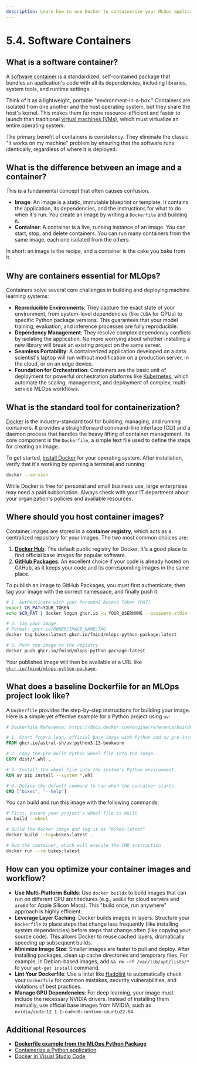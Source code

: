 ```yaml
---
description: Learn how to use Docker to containerize your MLOps applications. Discover the benefits of containers for creating consistent environments, managing dependencies, and simplifying deployment across different platforms.
---
```


# 5.4. Software Containers

## What is a software container?

A [software container](https://en.wikipedia.org/wiki/Containerization_(computing)) is a standardized, self-contained package that bundles an application's code with all its dependencies, including libraries, system tools, and runtime settings.

Think of it as a lightweight, portable "environment-in-a-box." Containers are isolated from one another and the host operating system, but they share the host's kernel. This makes them far more resource-efficient and faster to launch than traditional [virtual machines (VMs)](https://en.wikipedia.org/wiki/Virtual_machine), which must virtualize an entire operating system.

The primary benefit of containers is consistency. They eliminate the classic "it works on my machine" problem by ensuring that the software runs identically, regardless of where it is deployed.

## What is the difference between an image and a container?

This is a fundamental concept that often causes confusion.

-   **Image**: An image is a static, immutable blueprint or template. It contains the application, its dependencies, and the instructions for what to do when it's run. You create an image by writing a `Dockerfile` and building it.
-   **Container**: A container is a live, running instance of an image. You can start, stop, and delete containers. You can run many containers from the same image, each one isolated from the others.

In short: an image is the recipe, and a container is the cake you bake from it.

## Why are containers essential for MLOps?

Containers solve several core challenges in building and deploying machine learning systems:

-   **Reproducible Environments**: They capture the exact state of your environment, from system-level dependencies (like `CUDA` for GPUs) to specific Python package versions. This guarantees that your model training, evaluation, and inference processes are fully reproducible.
-   **Dependency Management**: They resolve complex dependency conflicts by isolating the application. No more worrying about whether installing a new library will break an existing project on the same server.
-   **Seamless Portability**: A containerized application developed on a data scientist's laptop will run without modification on a production server, in the cloud, or on an edge device.
-   **Foundation for Orchestration**: Containers are the basic unit of deployment for powerful orchestration platforms like [Kubernetes](https://kubernetes.io/), which automate the scaling, management, and deployment of complex, multi-service MLOps workflows.

## What is the standard tool for containerization?

[Docker](https://www.docker.com/) is the industry-standard tool for building, managing, and running containers. It provides a straightforward command-line interface (CLI) and a daemon process that handles the heavy lifting of container management. Its core component is the `Dockerfile`, a simple text file used to define the steps for creating an image.

To get started, [install Docker](https://docs.docker.com/engine/install/) for your operating system. After installation, verify that it's working by opening a terminal and running:

```bash
docker --version
```

While Docker is free for personal and small business use, large enterprises may need a paid subscription. Always check with your IT department about your organization's policies and available resources.

## Where should you host container images?

Container images are stored in a **container registry**, which acts as a centralized repository for your images. The two most common choices are:

1.  **[Docker Hub](https://hub.docker.com/)**: The default public registry for Docker. It's a good place to find official base images for popular software.
2.  **[GitHub Packages](https://github.com/features/packages)**: An excellent choice if your code is already hosted on GitHub, as it keeps your code and its corresponding images in the same place.

To publish an image to GitHub Packages, you must first authenticate, then tag your image with the correct namespace, and finally push it.

```bash
# 1. Authenticate with your Personal Access Token (PAT)
export CR_PAT=YOUR_TOKEN
echo $CR_PAT | docker login ghcr.io -u YOUR_USERNAME --password-stdin

# 2. Tag your image
# Format: ghcr.io/OWNER/IMAGE_NAME:TAG
docker tag bikes:latest ghcr.io/fmind/mlops-python-package:latest

# 3. Push the image to the registry
docker push ghcr.io/fmind/mlops-python-package:latest
```

Your published image will then be available at a URL like [`ghcr.io/fmind/mlops-python-package`](https://github.com/fmind/mlops-python-package/pkgs/container/mlops-python-package).

## What does a baseline Dockerfile for an MLOps project look like?

A `Dockerfile` provides the step-by-step instructions for building your image. Here is a simple yet effective example for a Python project using `uv`:

```dockerfile
# Dockerfile Reference: https://docs.docker.com/engine/reference/builder/

# 1. Start from a lean, official base image with Python and uv pre-installed.
FROM ghcr.io/astral-sh/uv:python3.13-bookworm

# 2. Copy the pre-built Python wheel file into the image.
COPY dist/*.whl .

# 3. Install the wheel file into the system's Python environment.
RUN uv pip install --system *.whl

# 4. Define the default command to run when the container starts.
CMD ["bikes", "--help"]
```

You can build and run this image with the following commands:

```bash
# First, ensure your project's wheel file is built
uv build --wheel

# Build the Docker image and tag it as "bikes:latest"
docker build --tag=bikes:latest .

# Run the container, which will execute the CMD instruction
docker run --rm bikes:latest
```

## How can you optimize your container images and workflow?

-   **Use Multi-Platform Builds**: Use `docker buildx` to build images that can run on different CPU architectures (e.g., `amd64` for cloud servers and `arm64` for Apple Silicon Macs). This "build once, run anywhere" approach is highly efficient.
-   **Leverage Layer Caching**: Docker builds images in layers. Structure your `Dockerfile` to place steps that change less frequently (like installing system dependencies) before steps that change often (like copying your source code). This allows Docker to reuse cached layers, dramatically speeding up subsequent builds.
-   **Minimize Image Size**: Smaller images are faster to pull and deploy. After installing packages, clean up cache directories and temporary files. For example, in Debian-based images, add `&& rm -rf /var/lib/apt/lists/*` to your `apt-get install` command.
-   **Lint Your Dockerfile**: Use a linter like [Hadolint](https://hadolint.github.io/hadolint/) to automatically check your `Dockerfile` for common mistakes, security vulnerabilities, and violations of best practices.
-   **Manage GPU Dependencies**: For deep learning, your image must include the necessary NVIDIA drivers. Instead of installing them manually, use official base images from NVIDIA, such as `nvidia/cuda:12.1.1-cudnn8-runtime-ubuntu22.04`.

## Additional Resources

-   **[Dockerfile example from the MLOps Python Package](https://github.com/fmind/mlops-python-package/blob/main/Dockerfile)**
-   [Containerize a Python application](https://docs.docker.com/language/python/containerize/)
-   [Docker in Visual Studio Code](https://code.visualstudio.com/docs/containers/overview)

